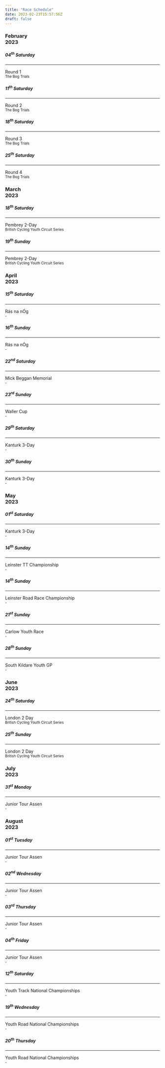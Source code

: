 ```yaml
---
title: "Race Schedule"
date: 2023-02-23T15:57:56Z
draft: false
---
```


<link
  rel="stylesheet"
  href="https://cdn.jsdelivr.net/gh/lipis/flag-icons@6.6.6/css/flag-icons.min.css"
/>

<div class="container">
  <h3>February<br>2023</h3>
</div>

<div class="container">
  <div class="row">
    <div class="col-md-3">
      <div class="card rounded shadow">
        <div class="card-body p-3">
          <h5 class="card-title">04<sup>th</sup> Saturday</h5>
          <hr class="my-3"/>
          <div class="card-text"><span class="fi fi-ie my-0"></span> Round 1<br><sub class="card-subtitle mb-2 text-muted"></span>The Bog Trials</sub></div>
        </div>
      </div>
    </div>
    <div class="col-md-3">
      <div class="card rounded shadow">
        <div class="card-body p-3">
          <h5 class="card-title">11<sup>th</sup> Saturday</h5>
          <hr class="my-3"/>
          <div class="card-text"><span class="fi fi-ie my-0"></span> Round 2<br><sub class="card-subtitle mb-2 text-muted">The Bog Trials</sub></div>
        </div>
      </div>
    </div>
    <div class="col-md-3">
      <div class="card rounded shadow">
        <div class="card-body p-3">
          <h5 class="card-title">18<sup>th</sup> Saturday</h5>
          <hr class="my-3"/>
          <div class="card-text"><span class="fi fi-ie my-0"></span> Round 3<br><sub class="card-subtitle mb-2 text-muted">The Bog Trials</sub></div>
        </div>
      </div>
    </div>
    <div class="col-md-3">
      <div class="card rounded shadow">
        <div class="card-body p-3">
          <h5 class="card-title">25<sup>th</sup> Saturday</h5>
          <hr class="my-3"/>
          <div class="card-text"><span class="fi fi-ie my-0"></span> Round 4<br><sub class="card-subtitle mb-2 text-muted">The Bog Trials </sub></div>
        </div>
      </div>
    </div>
  </div>
</div>

<div class="container">
  <h3>March<br>2023</h3>
</div>

<div class="container">
  <div class="row">
    <div class="col-md-3">
      <div class="card rounded shadow">
        <div class="card-body p-3">
          <h5 class="card-title">18<sup>th</sup> Saturday</h5>
          <hr class="my-3"/>
          <div class="card-text"><span class="fi fi-gb-wls my-0"></span> Pembrey 2-Day<br><sub class="card-subtitle mb-2 text-muted">British Cycling Youth Circuit Series</sub></div>
        </div>
      </div>
    </div>
    <div class="col-md-3">
      <div class="card rounded shadow">
        <div class="card-body p-3">
          <h5 class="card-title">19<sup>th</sup> Sunday</h5>
          <hr class="my-3"/>
          <div class="card-text"><span class="fi fi-gb-wls my-0"></span> Pembrey 2-Day<br><sub class="card-subtitle mb-2 text-muted">British Cycling Youth Circuit Series</sub></div>
        </div>
      </div>
    </div>
  </div>
</div>

<div class="container">
  <h3>April<br>2023</h3>
</div>

<div class="container">
  <div class="row">
    <div class="col-md-3">
      <div class="card rounded shadow">
        <div class="card-body p-3">
          <h5 class="card-title">15<sup>th</sup> Saturday</h5>
          <hr class="my-3"/>
          <div class="card-text"><span class="fi fi-ie my-0"></span> Rás na nÓg<br><sub class="card-subtitle mb-2 text-muted">-</sub></div>
        </div>
      </div>
    </div>
    <div class="col-md-3">
      <div class="card rounded shadow">
        <div class="card-body p-3">
          <h5 class="card-title">16<sup>th</sup> Sunday</h5>
          <hr class="my-3"/>
          <div class="card-text"><span class="fi fi-ie my-0"></span> Rás na nÓg<br><sub class="card-subtitle mb-2 text-muted">-</sub></div>
        </div>
      </div>
    </div>
    <div class="col-md-3">
      <div class="card rounded shadow">
        <div class="card-body p-3">
          <h5 class="card-title">22<sup>nd</sup> Saturday</h5>
          <hr class="my-3"/>
          <div class="card-text"><span class="fi fi-ie my-0"></span> Mick Beggan Memorial<br><sub class="card-subtitle mb-2 text-muted">-</sub></div>
        </div>
      </div>
    </div>
    <div class="col-md-3">
      <div class="card rounded shadow">
        <div class="card-body p-3">
          <h5 class="card-title">23<sup>rd</sup> Sunday</h5>
          <hr class="my-3"/>
          <div class="card-text"><span class="fi fi-ie my-0"></span> Waller Cup<br><sub class="card-subtitle mb-2 text-muted">-</sub></div>
        </div>
      </div>
    </div>
  </div>

  <div class="row">
    <div class="col-md-3">
      <div class="card rounded shadow">
        <div class="card-body p-3">
          <h5 class="card-title">29<sup>th</sup> Saturday</h5>
          <hr class="my-3"/>
          <div class="card-text"><span class="fi fi-ie my-0"></span> Kanturk 3-Day<br><sub class="card-subtitle mb-2 text-muted">-</sub></div>
        </div>
      </div>
    </div>
    <div class="col-md-3">
      <div class="card rounded shadow">
        <div class="card-body p-3">
          <h5 class="card-title">30<sup>th</sup> Sunday</h5>
          <hr class="my-3"/>
          <div class="card-text"><span class="fi fi-ie my-0"></span> Kanturk 3-Day<br><sub class="card-subtitle mb-2 text-muted">-</sub></div>
        </div>
      </div>
    </div>
  </div>
</div>

<div class="container">
  <h3>May<br>2023</h3>
</div>

<div class="container">
  <div class="row">
    <div class="col-md-3">
      <div class="card rounded shadow">
        <div class="card-body p-3">
          <h5 class="card-title">01<sup>st</sup> Saturday</h5>
          <hr class="my-3"/>
          <div class="card-text"><span class="fi fi-ie my-0"></span> Kanturk 3-Day<br><sub class="card-subtitle mb-2 text-muted">-</sub></div>
        </div>
      </div>
    </div>
    <div class="col-md-3">
      <div class="card rounded shadow">
        <div class="card-body p-3">
          <h5 class="card-title">14<sup>th</sup> Sunday</h5>
          <hr class="my-3"/>
          <div class="card-text"><span class="fi fi-ie my-0"></span> Leinster TT Championship<br><sub class="card-subtitle mb-2 text-muted">-</sub></div>
        </div>
      </div>
    </div>
    <div class="col-md-3">
      <div class="card rounded shadow">
        <div class="card-body p-3">
          <h5 class="card-title">14<sup>th</sup> Sunday</h5>
          <hr class="my-3"/>
          <div class="card-text"><span class="fi fi-ie my-0"></span> Leinster Road Race Championship<br><sub class="card-subtitle mb-2 text-muted">-</sub></div>
        </div>
      </div>
    </div>
    <div class="col-md-3">
      <div class="card rounded shadow">
        <div class="card-body p-3">
          <h5 class="card-title">21<sup>st</sup> Sunday</h5>
          <hr class="my-3"/>
          <div class="card-text"><span class="fi fi-ie my-0"></span> Carlow Youth Race<br><sub class="card-subtitle mb-2 text-muted">-</sub></div>
        </div>
      </div>
    </div>
  </div>

  <div class="row">
    <div class="col-md-3">
      <div class="card rounded shadow">
        <div class="card-body p-3">
          <h5 class="card-title">28<sup>th</sup> Sunday</h5>
          <hr class="my-3"/>
          <div class="card-text"><span class="fi fi-ie my-0"></span> South Kildare Youth GP<br><sub class="card-subtitle mb-2 text-muted">-</sub></div>
        </div>
      </div>
    </div>
  </div>
</div>

<div class="container">
  <h3>June<br>2023</h3>
</div>

<div class="container">
  <div class="row">
    <div class="col-md-3">
      <div class="card rounded shadow">
        <div class="card-body p-3">
          <h5 class="card-title">24<sup>th</sup> Saturday</h5>
          <hr class="my-3"/>
          <div class="card-text"><span class="fi fi-gb-eng my-0"></span> London 2 Day<br><sub class="card-subtitle mb-2 text-muted">British Cycling Youth Circuit Series</sub></div>
        </div>
      </div>
    </div>
    <div class="col-md-3">
      <div class="card rounded shadow">
        <div class="card-body p-3">
          <h5 class="card-title">25<sup>th</sup> Sunday</h5>
          <hr class="my-3"/>
          <div class="card-text"><span class="fi fi-gb-eng my-0"></span> London 2 Day<br><sub class="card-subtitle mb-2 text-muted">British Cycling Youth Circuit Series</sub></div>
        </div>
      </div>
    </div>
  </div>
</div>

<div class="container">
  <h3>July<br>2023</h3>
</div>

<div class="container">
  <div class="row">
    <div class="col-md-3">
      <div class="card rounded shadow">
        <div class="card-body p-3">
          <h5 class="card-title">31<sup>st</sup> Monday</h5>
          <hr class="my-3"/>
          <div class="card-text"><span class="fi fi-nl my-0"></span> Junior Tour Assen<br><sub class="card-subtitle mb-2 text-muted">-</sub></div>
        </div>
      </div>
    </div>
  </div>
</div>

<div class="container">
  <h3>August<br>2023</h3>
</div>

<div class="container">
  <div class="row">
    <div class="col-md-3">
      <div class="card rounded shadow">
        <div class="card-body p-3">
          <h5 class="card-title">01<sup>st</sup> Tuesday</h5>
          <hr class="my-3"/>
          <div class="card-text"><span class="fi fi-nl my-0"></span> Junior Tour Assen<br><sub class="card-subtitle mb-2 text-muted">-</sub></div>
        </div>
      </div>
    </div>
    <div class="col-md-3">
      <div class="card rounded shadow">
        <div class="card-body p-3">
          <h5 class="card-title">02<sup>nd</sup> Wednesday</h5>
          <hr class="my-3"/>
          <div class="card-text"><span class="fi fi-nl my-0"></span> Junior Tour Assen<br><sub class="card-subtitle mb-2 text-muted">-</sub></div>
        </div>
      </div>
    </div>
    <div class="col-md-3">
      <div class="card rounded shadow">
        <div class="card-body p-3">
          <h5 class="card-title">03<sup>rd</sup> Thursday</h5>
          <hr class="my-3"/>
          <div class="card-text"><span class="fi fi-nl my-0"></span> Junior Tour Assen<br><sub class="card-subtitle mb-2 text-muted">-</sub></div>
        </div>
      </div>
    </div>
    <div class="col-md-3">
      <div class="card rounded shadow">
        <div class="card-body p-3">
          <h5 class="card-title">04<sup>th</sup> Friday</h5>
          <hr class="my-3"/>
          <div class="card-text"><span class="fi fi-nl my-0"></span> Junior Tour Assen<br><sub class="card-subtitle mb-2 text-muted">-</sub></div>
        </div>
      </div>
    </div>
  </div>
  <div class="row">
    <div class="col-md-3">
      <div class="card rounded shadow">
        <div class="card-body p-3">
          <h5 class="card-title">12<sup>th</sup> Saturday</h5>
          <hr class="my-3"/>
          <div class="card-text"><span class="fi fi-ie my-0"></span> Youth Track National Championships<br><sub class="card-subtitle mb-2 text-muted">-</sub></div>
        </div>
      </div>
    </div>
    <div class="col-md-3">
      <div class="card rounded shadow">
        <div class="card-body p-3">
          <h5 class="card-title">19<sup>th</sup> Wednesday</h5>
          <hr class="my-3"/>
          <div class="card-text"><span class="fi fi-ie my-0"></span> Youth Road National Championships<br><sub class="card-subtitle mb-2 text-muted">-</sub></div>
        </div>
      </div>
    </div>
    <div class="col-md-3">
      <div class="card rounded shadow">
        <div class="card-body p-3">
          <h5 class="card-title">20<sup>th</sup> Thursday</h5>
          <hr class="my-3"/>
          <div class="card-text"><span class="fi fi-ie my-0"></span> Youth Road National Championships<br><sub class="card-subtitle mb-2 text-muted">-</sub></div>
        </div>
      </div>
    </div>
  </div>
</div>
